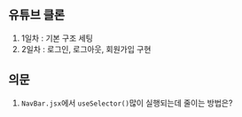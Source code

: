 ## 유튜브 클론
1. 1일차 : 기본 구조 세팅
2. 2일차 : 로그인, 로그아웃, 회원가입 구현

## 의문
1. `NavBar.jsx`에서 `useSelector()`많이 실행되는데 줄이는 방법은?